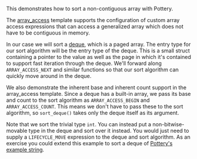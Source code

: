 This demonstrates how to sort a non-contiguous array with Pottery.

The [array_access](../../../include/pottery/array_access/) template supports the configuration of custom array access expressions that can access a generalized array which does not have to be contiguous in memory.

In our case we will sort a [deque](../../../include/pottery/deque/), which is a paged array. The entry type for our sort algorithm will be the entry type of the deque. This is a small struct containing a pointer to the value as well as the page in which it's contained to support fast iteration through the deque. We'll forward along `ARRAY_ACCESS_NEXT` and similar functions so that our sort algorithm can quickly move around in the deque.

We also demonstrate the inherent base and inherent count support in the array_access template. Since a deque has a built-in array, we pass its base and count to the sort algorithm as `ARRAY_ACCESS_BEGIN` and `ARRAY_ACCESS_COUNT`. This means we don't have to pass these to the sort algorithm, so `sort_deque()` takes only the deque itself as its argument.

Note that we sort the trivial type `int`. You can instead put a non-bitwise-movable type in the deque and sort over it instead. You would just need to supply a `LIFECYCLE_MOVE` expression to the deque and sort algorithm. As an exercise you could extend this example to sort a deque of [Pottery's example string](../string/).

